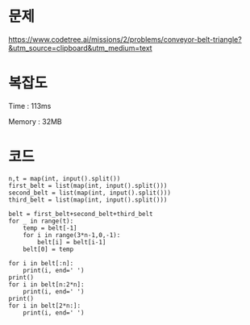 # 문제
https://www.codetree.ai/missions/2/problems/conveyor-belt-triangle?&utm_source=clipboard&utm_medium=text

# 복잡도
Time : 113ms <p>
Memory : 32MB

# 코드
```
n,t = map(int, input().split())
first_belt = list(map(int, input().split()))
second_belt = list(map(int, input().split()))
third_belt = list(map(int, input().split()))

belt = first_belt+second_belt+third_belt
for _ in range(t):
    temp = belt[-1]
    for i in range(3*n-1,0,-1):
        belt[i] = belt[i-1]
    belt[0] = temp

for i in belt[:n]:
    print(i, end=' ')
print()
for i in belt[n:2*n]:
    print(i, end=' ')
print()
for i in belt[2*n:]:
    print(i, end=' ')
```
